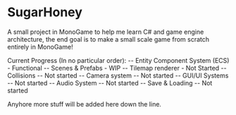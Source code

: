 # SugarHoney
A small project in MonoGame to help me learn C# and game engine architecture, the end goal is to make a small scale game from scratch entirely in MonoGame!

Current Progress (In no particular order):
-- Entity Component System (ECS) - Functional
-- Scenes & Prefabs - WIP
-- Tilemap renderer - Not Started
-- Collisions -- Not started
-- Camera system -- Not started
-- GUI/UI Systems -- Not started
-- Audio System -- Not started
-- Save & Loading -- Not started

Anyhore more stuff will be added here down the line.
